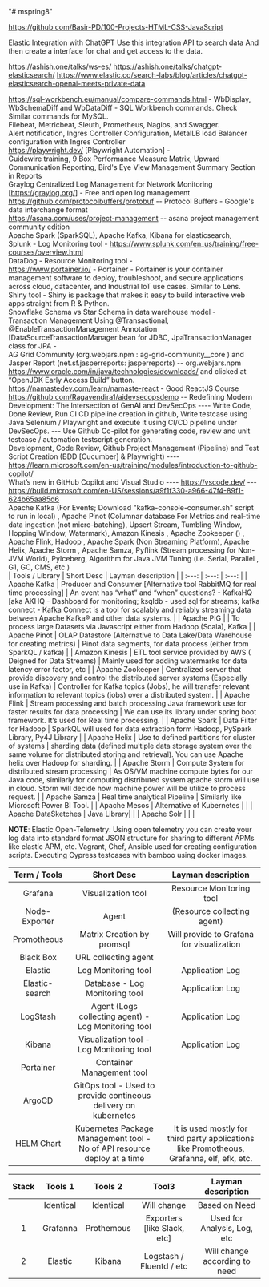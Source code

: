 "# mspring8" 

https://github.com/Basir-PD/100-Projects-HTML-CSS-JavaScript

Elastic Integration with ChatGPT
Use this integration API to search data
And then create a interface for chat and get access to the data.

https://ashish.one/talks/ws-es/
https://ashish.one/talks/chatgpt-elasticsearch/
https://www.elastic.co/search-labs/blog/articles/chatgpt-elasticsearch-openai-meets-private-data <br />

https://sql-workbench.eu/manual/compare-commands.html - WbDisplay, WbSchemaDiff and WbDataDiff - SQL Workbench commands. Check Similar commands for MySQL.<br />
Filebeat, Metricbeat, Sleuth, Prometheus, Nagios, and Swagger. <br />
Alert notification, Ingres Controller Configuration, MetalLB load Balancer configuration with Ingres Controller <br />
https://playwright.dev/ [Playwright Automation] - <br />
Guidewire training, 9 Box Performance Measure Matrix, Upward Communication Reporting, Bird's Eye View Management Summary Section in Reports <br />
Graylog Centralized Log Management for Network Monitoring [https://graylog.org/] - Free and open log management <br />
	https://github.com/protocolbuffers/protobuf -- Protocol Buffers - Google's data interchange format <br />
	https://asana.com/uses/project-management -- asana project management community edition <br />
Apache Spark (SparkSQL), Apache Kafka, Kibana for elasticsearch, <br />
Splunk - Log Monitoring tool - https://www.splunk.com/en_us/training/free-courses/overview.html <br />
DataDog - Resource Monitoring tool - <br />
https://www.portainer.io/ - Portainer - Portainer is your container management software to deploy, troubleshoot, and secure applications across cloud, datacenter, and Industrial IoT use cases. Similar to Lens.<br />
Shiny tool - Shiny is package that makes it easy to build interactive web apps straight from R & Python. <br />
Snowflake Schema vs Star Schema in data warehouse model - <br />
Transaction Management Using @Transactional, @EnableTransactionManagement Annotation [DataSourceTransactionManager bean for JDBC, JpaTransactionManager class for JPA - <br />
AG Grid Community (org.webjars.npm : ag-grid-community__core )  and Jasper Report (net.sf.jasperreports: jasperreports) -- org.webjars.npm <br />
https://www.oracle.com/in/java/technologies/downloads/ and clicked at “OpenJDK Early Access Build” button. <br />
https://namastedev.com/learn/namaste-react - Good ReactJS Course <br />
https://github.com/Ragavendira1/aidevsecopsdemo -- Redefining Modern Development: The Intersection of GenAI and DevSecOps ---- Write Code, Done Review, Run CI CD pipeline creation in github, Write testcase using Java Selenium / Playwright and execute it using CI/CD pipeline under DevSecOps. --- Use Github Co-pilot for generating code, review and unit testcase / automation testscript generation.<br />
Development, Code Review, Github Project Management (Pipeline) and Test Script Creation (BDD [Cucumber] & Playwright) ---- https://learn.microsoft.com/en-us/training/modules/introduction-to-github-copilot/ <br />
What’s new in GitHub Copilot and Visual Studio ---- https://vscode.dev/ --- https://build.microsoft.com/en-US/sessions/a9f1f330-a966-47f4-89f1-624b65aa85d6 <br />
Apache Kafka (For Events; Download "kafka-console-consumer.sh" script to run in local) , Apache Pinot (Columnar database For Metrics and real-time data ingestion (not micro-batching), Upsert Stream, Tumbling Window, Hopping Window, Watermark), Amazon Kinesis , Apache Zookeeper () , Apache Flink, Hadoop , Apache Spark (Non Streaming Platform), Apache Helix, Apache Storm , Apache Samza, Pyflink (Stream processing for Non-JVM World), PyIceberg, Algorithm for Java JVM Tuning (i.e. Serial, Parallel , G1, GC, CMS, etc.)  <br />
| Tools / Library | Short Desc | Layman description | 
| :---: | :---: | :---: | 
| Apache Kafka  | Producer and Consumer [Alternative tool RabbitMQ for real time processing] | An event has “what” and “when” questions? - KafkaHQ [aka AKHQ - Dashboard for monitoring; ksqldb - used sql for streams; kafka connect - Kafka Connect is a tool for scalably and reliably streaming data between Apache Kafka® and other data systems. | 
| Apache PIG | | To process large Datasets via Javascript either from Hadoop (Scala), Kafka | 
| Apache Pinot | OLAP Datastore (Alternative to Data Lake/Data Warehouse for creating metrics) | Pinot data segments, for data process (either from SparkQL / kafka) |
| Amazon Kinesis | ETL tool service provided by AWS ( Deigned for Data Streams) | Mainly used for adding watermarks for data latency error factor, etc |
| Apache Zookeeper | Centralized server that provide discovery and control the distributed server systems (Especially use in Kafka)  | Controller for Kafka topics (Jobs), he will transfer relevant information to relevant topics (jobs) over a distributed system. |
| Apache Flink | Stream processing and batch processing Java framework use for faster results for data processing | We can use its library under spring boot framework. It’s used for Real time processing. |
| Apache Spark | Data Filter for Hadoop | SparkQL will used for data extraction form Hadoop, PySpark Library, Py4J Library | 
| Apache Helix | Use to defined partitions for cluster of systems | sharding data (defined multiple data storage system over the same volume for distributed storing and retrieval). You can use  Apache helix over Hadoop for sharding. |
| Apache Storm | Compute System for distributed stream processing  | As OS/VM machine compute bytes for our Java code, similarly for computing distributed system apache storm will use in cloud. Storm will decide how machine power will be utilize to process request. |
| Apache Samza | Real time analytical Pipeline | Similarly like Microsoft Power BI Tool. |
| Apache Mesos | Alternative of Kubernetes | |
| Apache DataSketches | Java Library| |
| Apache Solr | | |

**NOTE**: Elastic Open-Telemetry: Using open telemetry you can create your log data into standard format JSON structure for sharing to different APMs like elastic APM, etc. Vagrant, Chef, Ansible used for creating configuration scripts. Executing Cypress testcases with bamboo using docker images.

| Term / Tools | Short Desc | Layman description | 
| :---: | :---: | :---: | 
| Grafana|	Visualization tool | Resource Monitoring tool	|
|Node-Exporter	|Agent |(Resource collecting agent)	|
|Promotheous	|Matrix Creation by promsql | Will provide to Grafana for visualization	|
|Black Box	|URL collecting agent|	|
|Elastic	|Log Monitoring tool	|Application Log|
|Elastic-search	|Database - Log Monitoring tool|	Application Log|
|LogStash	|Agent (Logs collecting agent) - Log Monitoring tool	|Application Log|
|Kibana	|Visualization tool - Log Monitoring tool|	Application Log|
|Portainer	|Container Management tool|	|
|ArgoCD	|GitOps tool - Used to provide contineous delivery on kubernetes|	|
|HELM Chart | Kubernetes Package Management tool - No of API resource deploy at a time| It is used mostly for third party applications like Promotheous, Grafanna, elf, efk, etc.|

| Stack |Tools 1| Tools 2| Tool3 | Layman description | 
| :---: | :---: | :---: | :---: | :---: | 
|  |Identical | Identical| Will change | Based on Need |
| 1 |Grafanna | Prothemous| Exporters [like Slack, etc] | Used for Analysis, Log, etc |
| 2 |Elastic | Kibana | Logstash / Fluentd / etc | Will change according to need | 


